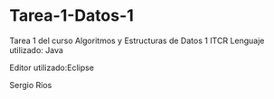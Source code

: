 # Tarea-1-Datos-1
Tarea 1 del curso Algoritmos y Estructuras de Datos 1 ITCR
Lenguaje utilizado: Java

Editor utilizado:Eclipse


Sergio Ríos  
